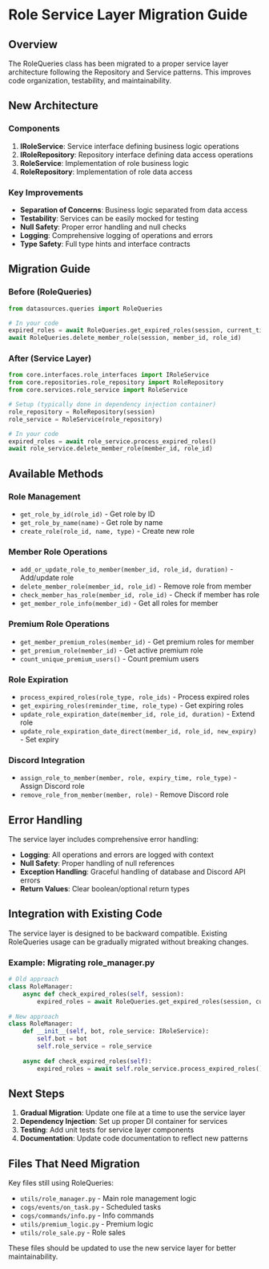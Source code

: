# Role Service Layer Migration Guide

## Overview

The RoleQueries class has been migrated to a proper service layer architecture following the Repository and Service patterns. This improves code organization, testability, and maintainability.

## New Architecture

### Components

1. **IRoleService**: Service interface defining business logic operations
2. **IRoleRepository**: Repository interface defining data access operations  
3. **RoleService**: Implementation of role business logic
4. **RoleRepository**: Implementation of role data access

### Key Improvements

- **Separation of Concerns**: Business logic separated from data access
- **Testability**: Services can be easily mocked for testing
- **Null Safety**: Proper error handling and null checks
- **Logging**: Comprehensive logging of operations and errors
- **Type Safety**: Full type hints and interface contracts

## Migration Guide

### Before (RoleQueries)
```python
from datasources.queries import RoleQueries

# In your code
expired_roles = await RoleQueries.get_expired_roles(session, current_time)
await RoleQueries.delete_member_role(session, member_id, role_id)
```

### After (Service Layer)
```python
from core.interfaces.role_interfaces import IRoleService
from core.repositories.role_repository import RoleRepository
from core.services.role_service import RoleService

# Setup (typically done in dependency injection container)
role_repository = RoleRepository(session)
role_service = RoleService(role_repository)

# In your code
expired_roles = await role_service.process_expired_roles()
await role_service.delete_member_role(member_id, role_id)
```

## Available Methods

### Role Management
- `get_role_by_id(role_id)` - Get role by ID
- `get_role_by_name(name)` - Get role by name
- `create_role(role_id, name, type)` - Create new role

### Member Role Operations
- `add_or_update_role_to_member(member_id, role_id, duration)` - Add/update role
- `delete_member_role(member_id, role_id)` - Remove role from member
- `check_member_has_role(member_id, role_id)` - Check if member has role
- `get_member_role_info(member_id)` - Get all roles for member

### Premium Role Operations
- `get_member_premium_roles(member_id)` - Get premium roles for member
- `get_premium_role(member_id)` - Get active premium role
- `count_unique_premium_users()` - Count premium users

### Role Expiration
- `process_expired_roles(role_type, role_ids)` - Process expired roles
- `get_expiring_roles(reminder_time, role_type)` - Get expiring roles
- `update_role_expiration_date(member_id, role_id, duration)` - Extend role
- `update_role_expiration_date_direct(member_id, role_id, new_expiry)` - Set expiry

### Discord Integration
- `assign_role_to_member(member, role, expiry_time, role_type)` - Assign Discord role
- `remove_role_from_member(member, role)` - Remove Discord role

## Error Handling

The service layer includes comprehensive error handling:

- **Logging**: All operations and errors are logged with context
- **Null Safety**: Proper handling of null references  
- **Exception Handling**: Graceful handling of database and Discord API errors
- **Return Values**: Clear boolean/optional return types

## Integration with Existing Code

The service layer is designed to be backward compatible. Existing RoleQueries usage can be gradually migrated without breaking changes.

### Example: Migrating role_manager.py

```python
# Old approach
class RoleManager:
    async def check_expired_roles(self, session):
        expired_roles = await RoleQueries.get_expired_roles(session, current_time)
        
# New approach  
class RoleManager:
    def __init__(self, bot, role_service: IRoleService):
        self.bot = bot
        self.role_service = role_service
        
    async def check_expired_roles(self):
        expired_roles = await self.role_service.process_expired_roles()
```

## Next Steps

1. **Gradual Migration**: Update one file at a time to use the service layer
2. **Dependency Injection**: Set up proper DI container for services
3. **Testing**: Add unit tests for service layer components
4. **Documentation**: Update code documentation to reflect new patterns

## Files That Need Migration

Key files still using RoleQueries:
- `utils/role_manager.py` - Main role management logic
- `cogs/events/on_task.py` - Scheduled tasks
- `cogs/commands/info.py` - Info commands
- `utils/premium_logic.py` - Premium logic
- `utils/role_sale.py` - Role sales

These files should be updated to use the new service layer for better maintainability.